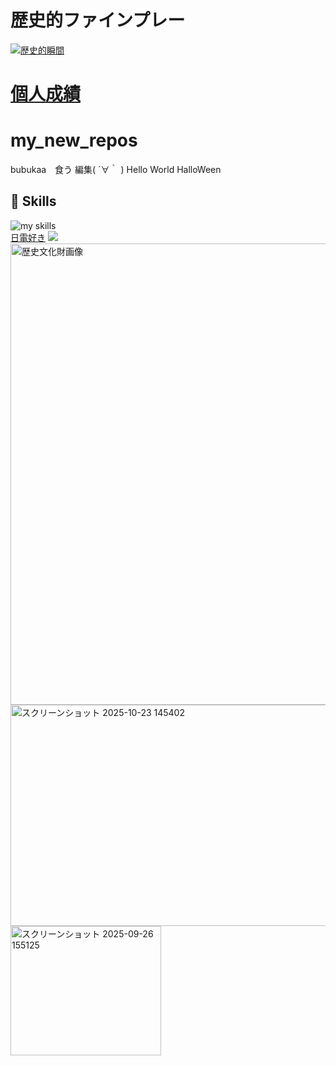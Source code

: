 # 歴史的ファインプレー
[![歴史的瞬間](https://img.youtube.com/vi/Rxagj5bLpG0/0.jpg)](https://www.youtube.com/watch?v=Rxagj5bLpG0)

# <a href="https://baseball.omyutech.com/playerTop.action?playerId=2482272">個人成績</a>
# my_new_repos
bubukaa　食う
編集( ´∀｀ )
Hello World
HalloWeen


<!-- 3. 好きな技術スタックに変更 -->
<!-- ライトモート：theme=light, ダークモート：theme=dark -->
<!-- アイコンの選択肢一覧：https://arc.net/l/quote/zizyykfh -->
## 🌱 Skills
<img alt="my skills" src="https://skillicons.dev/icons?theme=dark&perline=7&i=html,css,js,apple,azure,blender,figma,python,cs,discord,dotnet,eclipse,github,git,instagram,unity,visualstudio,vscode,gcp" />
<br>
<a href="https://www.jec.ac.jp/">日電好き</a>
<img src="https://www.jec.ac.jp/wp-content/themes/jec/assets/img/course/it/jy/img004.jpg">
<img width="1317" height="738" alt="歴史文化財画像" src="https://github.com/user-attachments/assets/05830991-6846-44a6-b500-620be72e1e61" />
<img width="587" height="354" alt="スクリーンショット 2025-10-23 145402" src="https://github.com/user-attachments/assets/a7de301c-1a70-42b5-8299-fb21c282f8ca" />
<img width="241" height="207" alt="スクリーンショット 2025-09-26 155125" src="https://github.com/user-attachments/assets/a7ce5daf-2806-40a8-b03e-3343af54000b" />


